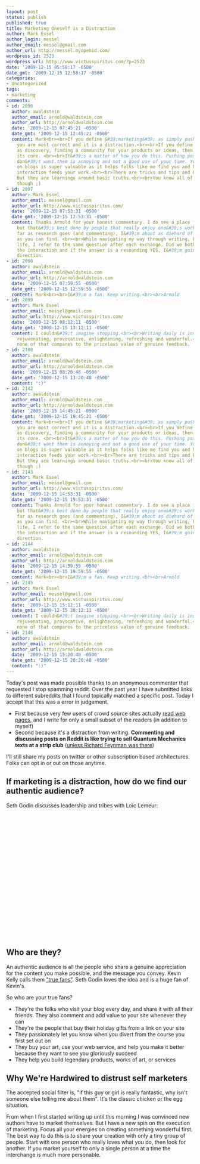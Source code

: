 ```yaml
---
layout: post
status: publish
published: true
title: Marketing Oneself is a Distraction
author: Mark Essel
author_login: messel
author_email: messel@gmail.com
author_url: http://messel.myopenid.com/
wordpress_id: 2523
wordpress_url: http://www.victusspiritus.com/?p=2523
date: '2009-12-15 05:58:17 -0500'
date_gmt: '2009-12-15 12:58:17 -0500'
categories:
- Uncategorized
tags:
- marketing
comments:
- id: 2096
  author: awaldstein
  author_email: arnold@waldstein.com
  author_url: http://arnoldwaldstein.com
  date: '2009-12-15 07:45:21 -0500'
  date_gmt: '2009-12-15 12:45:21 -0500'
  content: Mark<br><br>If you define &#39;marketing&#39; as simply push, then yup,
    you are most correct and it is a distraction.<br><br>If you define &#39;marketing&#39;
    as discovery, finding a community for your products or ideas, then I&#39;d say
    its core. <br><br>It&#39;s a matter of how you do this. Pushing post where folks
    don&#39;t want them is annoying and not a good use of your time. You commenting
    on blogs is super valuable as it helps folks like me find you and hopefully that
    interaction feeds your work.<br><br>There are tricks and tips and best practices.
    But they are learnings around basic truths.<br><br>You know all of this already
    though ;)
- id: 2097
  author: Mark Essel
  author_email: messel@gmail.com
  author_url: http://www.victusspiritus.com/
  date: '2009-12-15 07:53:31 -0500'
  date_gmt: '2009-12-15 12:53:31 -0500'
  content: Thanks Arnold for your honest commentary. I do see a place for marketing,
    but that&#39;s best done by people that really enjoy one&#39;s work. <br><br>As
    far as research goes (and commenting), I&#39;m about as diehard of a supporter
    as you can find. <br><br>While navigating my way through writing, business, and
    life, I refer to the same question after each exchange. Did we both benefit from
    the interaction and if the answer is a resounding YES, I&#39;m going the right
    direction.
- id: 2098
  author: awaldstein
  author_email: arnold@waldstein.com
  author_url: http://arnoldwaldstein.com
  date: '2009-12-15 07:59:55 -0500'
  date_gmt: '2009-12-15 12:59:55 -0500'
  content: Mark<br><br>I&#39;m a fan. Keep writing.<br><br>Arnold
- id: 2099
  author: Mark Essel
  author_email: messel@gmail.com
  author_url: http://www.victusspiritus.com/
  date: '2009-12-15 08:12:11 -0500'
  date_gmt: '2009-12-15 13:12:11 -0500'
  content: I couldn&#39;t imagine stopping.<br><br>Writing daily is inspiring, cathartic,
    rejuvenating, provocative, enlightening, refreshing and wonderful.<br><br>And
    none of that compares to the priceless value of genuine feedback.
- id: 2100
  author: awaldstein
  author_email: arnold@waldstein.com
  author_url: http://arnoldwaldstein.com
  date: '2009-12-15 08:20:48 -0500'
  date_gmt: '2009-12-15 13:20:48 -0500'
  content: ":)"
- id: 2142
  author: awaldstein
  author_email: arnold@waldstein.com
  author_url: http://arnoldwaldstein.com
  date: '2009-12-15 14:45:21 -0500'
  date_gmt: '2009-12-15 19:45:21 -0500'
  content: Mark<br><br>If you define &#39;marketing&#39; as simply push, then yup,
    you are most correct and it is a distraction.<br><br>If you define &#39;marketing&#39;
    as discovery, finding a community for your products or ideas, then I&#39;d say
    its core. <br><br>It&#39;s a matter of how you do this. Pushing post where folks
    don&#39;t want them is annoying and not a good use of your time. You commenting
    on blogs is super valuable as it helps folks like me find you and hopefully that
    interaction feeds your work.<br><br>There are tricks and tips and best practices.
    But they are learnings around basic truths.<br><br>You know all of this already
    though ;)
- id: 2143
  author: Mark Essel
  author_email: messel@gmail.com
  author_url: http://www.victusspiritus.com/
  date: '2009-12-15 14:53:31 -0500'
  date_gmt: '2009-12-15 19:53:31 -0500'
  content: Thanks Arnold for your honest commentary. I do see a place for marketing,
    but that&#39;s best done by people that really enjoy one&#39;s work. <br><br>As
    far as research goes (and commenting), I&#39;m about as diehard of a supporter
    as you can find. <br><br>While navigating my way through writing, business, and
    life, I refer to the same question after each exchange. Did we both benefit from
    the interaction and if the answer is a resounding YES, I&#39;m going the right
    direction.
- id: 2144
  author: awaldstein
  author_email: arnold@waldstein.com
  author_url: http://arnoldwaldstein.com
  date: '2009-12-15 14:59:55 -0500'
  date_gmt: '2009-12-15 19:59:55 -0500'
  content: Mark<br><br>I&#39;m a fan. Keep writing.<br><br>Arnold
- id: 2145
  author: Mark Essel
  author_email: messel@gmail.com
  author_url: http://www.victusspiritus.com/
  date: '2009-12-15 15:12:11 -0500'
  date_gmt: '2009-12-15 20:12:11 -0500'
  content: I couldn&#39;t imagine stopping.<br><br>Writing daily is inspiring, cathartic,
    rejuvenating, provocative, enlightening, refreshing and wonderful.<br><br>And
    none of that compares to the priceless value of genuine feedback.
- id: 2146
  author: awaldstein
  author_email: arnold@waldstein.com
  author_url: http://arnoldwaldstein.com
  date: '2009-12-15 15:20:48 -0500'
  date_gmt: '2009-12-15 20:20:48 -0500'
  content: ":)"
---
```

<p>Today's post was made possible thanks to an anonymous commenter that requested I stop spamming reddit. Over the past year I have submitted links to different subreddits that I found topically matched a specific post. Today I accept that this was a error in judgement.  </p>
<ul>
<li>First because very few users of crowd source sites actually <a href="http://victusfate.github.io/victusspiritus/uncategorized/2009/12/13/add-nation-90-of-social-media-referrals-dont-read/">read web pages</a>, and I write for only a small subset of the readers (in addition to myself)</li>
<li>Second because it's a distraction from writing. <strong>Commenting and discussing posts on Reddit is like trying to sell Quantum Mechanics texts at a strip club</strong> (<a href="http://en.m.wikipedia.org/wiki/Surely_You%27re_Joking,_Mr._Feynman!">unless Richard Feynman was there</a>)</li>
</ul>
<p>I'll still share my posts on twitter or other subscription based architectures. Folks can opt in or out on those anytime.</p>
<h2>If marketing is a distraction, how do we find our authentic audience?</h2>
<p>Seth Godin discusses leadership and tribes with Loic Lemeur:<br />
<object classid="clsid:d27cdb6e-ae6d-11cf-96b8-444553540000" width="425" height="344" codebase="http://download.macromedia.com/pub/shockwave/cabs/flash/swflash.cab#version=6,0,40,0"><param name="allowFullScreen" value="true" /><param name="allowScriptAccess" value="always" /><param name="src" value="http://www.youtube.com/v/Q6vpBDFoMqc&color1=0xb1b1b1&color2=0xcfcfcf&feature=player_embedded&fs=1" /><param name="allowfullscreen" value="true" /><embed type="application/x-shockwave-flash" width="425" height="344" src="http://www.youtube.com/v/Q6vpBDFoMqc&color1=0xb1b1b1&color2=0xcfcfcf&feature=player_embedded&fs=1" allowscriptaccess="always" allowfullscreen="true"></embed></object></p>
<h2>Who are they?</h2>
<p>An authentic audience is all the people who share a genuine appreciation for the content you make possible, and the message you convey. Kevin Kelly calls them <a HREF="http://www.kk.org/thetechnium/archives/2008/03/1000_true_fans.php">"true fans"</a>. Seth Godin loves the idea and is a huge fan of Kevin's.</p>
<p>So who are your true fans? </p>
<ul>
<li>They're the folks who visit your blog every day, and share it with all their friends. They also comment and add value to your site whenever they can</li>
<li>They're the people that buy their holiday gifts from a link on your site</li>
<li>They passionately let you know when you divert from the course you first set out on</li>
<li>They buy your art, use your web service, and help you make it better because they want to see you gloriously succeed</li>
<li>They help you build legendary products, works of art, or services</li>
</ul>
<h2>Why We're Hardwired to distrust self marketers</h2>
<p>The accepted social filter is, "if this guy or girl is really fantastic, why isn't someone else telling me about them". It's the classic chicken or the egg situation. </p>
<p>From when I first started writing up until this morning I was convinced new authors have to market themselves. But I have a new spin on the execution of marketing. Focus all your energies on creating something wonderful first. The best way to do this is to share your creation with only a tiny group of people. Start with one person who really loves what you do, then look for another. If you market yourself to only a single person at a time the interchange is much more personable.</p>
